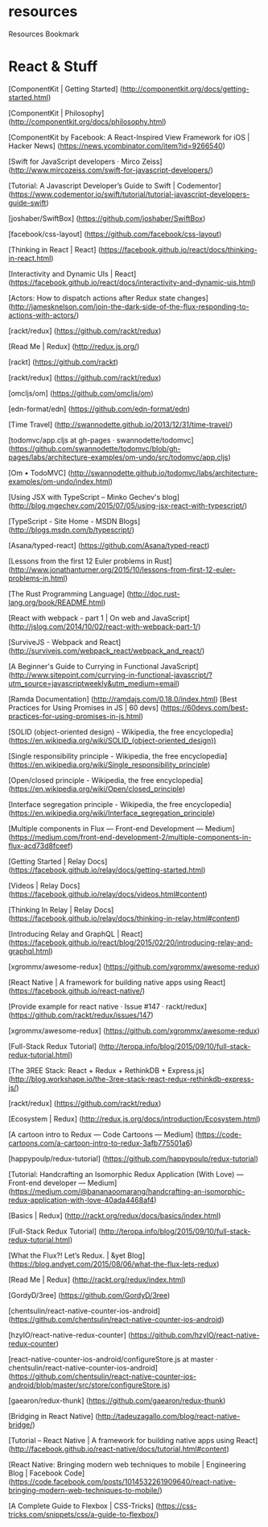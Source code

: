 # resources
Resources Bookmark

# React & Stuff

[ComponentKit | Getting Started] (http://componentkit.org/docs/getting-started.html)

[ComponentKit | Philosophy] (http://componentkit.org/docs/philosophy.html)

[ComponentKit by Facebook: A React-Inspired View Framework for iOS | Hacker News] (https://news.ycombinator.com/item?id=9266540)

[Swift for JavaScript developers · Mirco Zeiss] (http://www.mircozeiss.com/swift-for-javascript-developers/)

[Tutorial: A Javascript Developer’s Guide to Swift | Codementor] (https://www.codementor.io/swift/tutorial/tutorial-javascript-developers-guide-swift)

[joshaber/SwiftBox] (https://github.com/joshaber/SwiftBox)

[facebook/css-layout] (https://github.com/facebook/css-layout)

[Thinking in React | React] (https://facebook.github.io/react/docs/thinking-in-react.html)

[Interactivity and Dynamic UIs | React] (https://facebook.github.io/react/docs/interactivity-and-dynamic-uis.html)

[Actors: How to dispatch actions after Redux state changes] (http://jamesknelson.com/join-the-dark-side-of-the-flux-responding-to-actions-with-actors/)

[rackt/redux] (https://github.com/rackt/redux)

[Read Me | Redux] (http://redux.js.org/)

[rackt] (https://github.com/rackt)

[rackt/redux] (https://github.com/rackt/redux)

[omcljs/om] (https://github.com/omcljs/om)

[edn-format/edn] (https://github.com/edn-format/edn)

[Time Travel] (http://swannodette.github.io/2013/12/31/time-travel/)

[todomvc/app.cljs at gh-pages · swannodette/todomvc] (https://github.com/swannodette/todomvc/blob/gh-pages/labs/architecture-examples/om-undo/src/todomvc/app.cljs)

[Om • TodoMVC] (http://swannodette.github.io/todomvc/labs/architecture-examples/om-undo/index.html)

[Using JSX with TypeScript – Minko Gechev's blog] (http://blog.mgechev.com/2015/07/05/using-jsx-react-with-typescript/)

[TypeScript - Site Home - MSDN Blogs] (http://blogs.msdn.com/b/typescript/)

[Asana/typed-react] (https://github.com/Asana/typed-react)

[Lessons from the first 12 Euler problems in Rust] (http://www.jonathanturner.org/2015/10/lessons-from-first-12-euler-problems-in.html)

[The Rust Programming Language] (http://doc.rust-lang.org/book/README.html)

[React with webpack - part 1 | On web and JavaScript] (http://jslog.com/2014/10/02/react-with-webpack-part-1/)

[SurviveJS - Webpack and React] (http://survivejs.com/webpack_react/webpack_and_react/)

[A Beginner's Guide to Currying in Functional JavaScript] (http://www.sitepoint.com/currying-in-functional-javascript/?utm_source=javascriptweekly&utm_medium=email)

[Ramda Documentation] (http://ramdajs.com/0.18.0/index.html)
[Best Practices for Using Promises in JS | 60 devs] (https://60devs.com/best-practices-for-using-promises-in-js.html)

[SOLID (object-oriented design) - Wikipedia, the free encyclopedia] (https://en.wikipedia.org/wiki/SOLID_(object-oriented_design))

[Single responsibility principle - Wikipedia, the free encyclopedia] (https://en.wikipedia.org/wiki/Single_responsibility_principle)

[Open/closed principle - Wikipedia, the free encyclopedia] (https://en.wikipedia.org/wiki/Open/closed_principle)

[Interface segregation principle - Wikipedia, the free encyclopedia] (https://en.wikipedia.org/wiki/Interface_segregation_principle)

[Multiple components in Flux — Front-end Development — Medium] (https://medium.com/front-end-development-2/multiple-components-in-flux-acd73d8fceef)

[Getting Started | Relay Docs] (https://facebook.github.io/relay/docs/getting-started.html)

[Videos | Relay Docs] (https://facebook.github.io/relay/docs/videos.html#content)

[Thinking In Relay | Relay Docs] (https://facebook.github.io/relay/docs/thinking-in-relay.html#content)

[Introducing Relay and GraphQL | React] (https://facebook.github.io/react/blog/2015/02/20/introducing-relay-and-graphql.html)

[xgrommx/awesome-redux] (https://github.com/xgrommx/awesome-redux)

[React Native | A framework for building native apps using React] (https://facebook.github.io/react-native/)

[Provide example for react native · Issue #147 · rackt/redux] (https://github.com/rackt/redux/issues/147)

[xgrommx/awesome-redux] (https://github.com/xgrommx/awesome-redux)

[Full-Stack Redux Tutorial] (http://teropa.info/blog/2015/09/10/full-stack-redux-tutorial.html)

[The 3REE Stack: React + Redux + RethinkDB + Express.js] (http://blog.workshape.io/the-3ree-stack-react-redux-rethinkdb-express-js/)

[rackt/redux] (https://github.com/rackt/redux)

[Ecosystem | Redux] (http://redux.js.org/docs/introduction/Ecosystem.html)

[A cartoon intro to Redux — Code Cartoons — Medium] (https://code-cartoons.com/a-cartoon-intro-to-redux-3afb775501a6)

[happypoulp/redux-tutorial] (https://github.com/happypoulp/redux-tutorial)

[Tutorial: Handcrafting an Isomorphic Redux Application (With Love) — Front-end developer — Medium] (https://medium.com/@bananaoomarang/handcrafting-an-isomorphic-redux-application-with-love-40ada4468af4)

[Basics | Redux] (http://rackt.org/redux/docs/basics/index.html)

[Full-Stack Redux Tutorial] (http://teropa.info/blog/2015/09/10/full-stack-redux-tutorial.html)

[What the Flux?! Let’s Redux. | &yet Blog] (https://blog.andyet.com/2015/08/06/what-the-flux-lets-redux)

[Read Me | Redux] (http://rackt.org/redux/index.html)

[GordyD/3ree] (https://github.com/GordyD/3ree)

[chentsulin/react-native-counter-ios-android] (https://github.com/chentsulin/react-native-counter-ios-android)

[hzyIO/react-native-redux-counter] (https://github.com/hzyIO/react-native-redux-counter)

[react-native-counter-ios-android/configureStore.js at master · chentsulin/react-native-counter-ios-android] (https://github.com/chentsulin/react-native-counter-ios-android/blob/master/src/store/configureStore.js)

[gaearon/redux-thunk] (https://github.com/gaearon/redux-thunk)

[Bridging in React Native] (http://tadeuzagallo.com/blog/react-native-bridge/)

[Tutorial – React Native | A framework for building native apps using React] (http://facebook.github.io/react-native/docs/tutorial.html#content)

[React Native: Bringing modern web techniques to mobile | Engineering Blog | Facebook Code] (https://code.facebook.com/posts/1014532261909640/react-native-bringing-modern-web-techniques-to-mobile/)

[A Complete Guide to Flexbox | CSS-Tricks] (https://css-tricks.com/snippets/css/a-guide-to-flexbox/)
